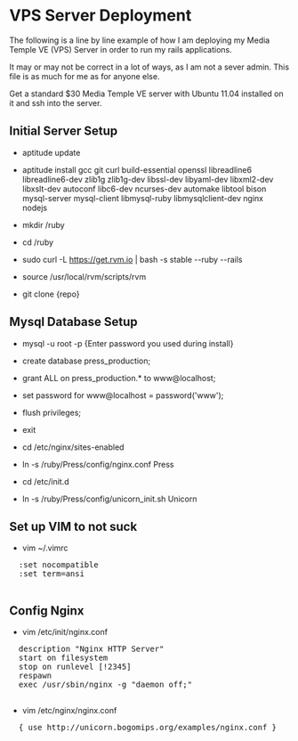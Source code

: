 VPS Server Deployment
=====================

The following is a line by line example of how I am deploying my Media Temple VE (VPS) Server in order to run my rails applications.

It may or may not be correct in a lot of ways, as I am not a sever admin.   This file is as much for me as for anyone else.

Get a standard $30 Media Temple VE server with Ubuntu 11.04 installed on it and ssh into the server.

Initial Server Setup
--------------------

  * aptitude update
  * aptitude install gcc git curl build-essential openssl libreadline6 libreadline6-dev zlib1g zlib1g-dev libssl-dev libyaml-dev libxml2-dev libxslt-dev autoconf libc6-dev ncurses-dev automake libtool bison mysql-server mysql-client libmysql-ruby libmysqlclient-dev nginx nodejs

  * mkdir /ruby
  * cd /ruby

  * sudo curl -L https://get.rvm.io | bash -s stable --ruby --rails

  * source /usr/local/rvm/scripts/rvm

  * git clone {repo}

Mysql Database Setup
--------------------

  * mysql -u root -p
  {Enter password you used during install}

  * create database press_production;
  * grant ALL on press_production.* to www@localhost;
  * set password for www@localhost = password('www');
  * flush privileges;
  * exit

  * cd /etc/nginx/sites-enabled
  * ln -s /ruby/Press/config/nginx.conf Press

  * cd /etc/init.d
  * ln -s /ruby/Press/config/unicorn_init.sh Unicorn



Set up VIM to not suck
----------------------

  * vim ~/.vimrc
  <pre>
  :set nocompatible
  :set term=ansi
  </pre>


Config Nginx
------------

  * vim /etc/init/nginx.conf
  <pre>
  description "Nginx HTTP Server"
  start on filesystem
  stop on runlevel [!2345]
  respawn
  exec /usr/sbin/nginx -g "daemon off;"
  </pre>

  * vim /etc/nginx/nginx.conf
  <pre>
  { use http://unicorn.bogomips.org/examples/nginx.conf }
  </pre>

